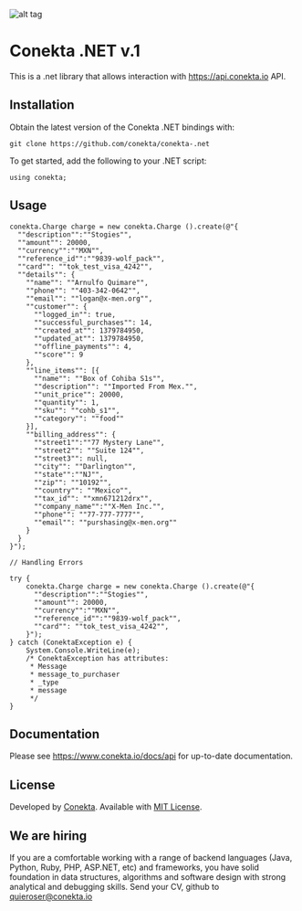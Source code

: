 
![alt tag](https://raw.github.com/conekta/conekta-.net/master/readme_files/cover.png)

# Conekta .NET v.1

This is a .net library that allows interaction with https://api.conekta.io API.

## Installation

Obtain the latest version of the Conekta .NET bindings with:

    git clone https://github.com/conekta/conekta-.net

To get started, add the following to your .NET script:

    using conekta;


## Usage

    conekta.Charge charge = new conekta.Charge ().create(@"{
      ""description"":""Stogies"",
      ""amount"": 20000,
      ""currency"":""MXN"",
      ""reference_id"":""9839-wolf_pack"",
      ""card"": ""tok_test_visa_4242"",
      ""details"": {
        ""name"": ""Arnulfo Quimare"",
        ""phone"": ""403-342-0642"",
        ""email"": ""logan@x-men.org"",
        ""customer"": {
          ""logged_in"": true,
          ""successful_purchases"": 14,
          ""created_at"": 1379784950,
          ""updated_at"": 1379784950,
          ""offline_payments"": 4,
          ""score"": 9
        },
        ""line_items"": [{
          ""name"": ""Box of Cohiba S1s"",
          ""description"": ""Imported From Mex."",
          ""unit_price"": 20000,
          ""quantity"": 1,
          ""sku"": ""cohb_s1"",
          ""category"": ""food""
        }],
        ""billing_address"": {
          ""street1"":""77 Mystery Lane"",
          ""street2"": ""Suite 124"",
          ""street3"": null,
          ""city"": ""Darlington"",
          ""state"":""NJ"",
          ""zip"": ""10192"",
          ""country"": ""Mexico"",
          ""tax_id"": ""xmn671212drx"",
          ""company_name"":""X-Men Inc."",
          ""phone"": ""77-777-7777"",
          ""email"": ""purshasing@x-men.org""
        }
      }
    }");
    
    // Handling Errors
    
    try {
        conekta.Charge charge = new conekta.Charge ().create(@"{
          ""description"":""Stogies"",
          ""amount"": 20000,
          ""currency"":""MXN"",
          ""reference_id"":""9839-wolf_pack"",
          ""card"": ""tok_test_visa_4242"",
        }");
    } catch (ConektaException e) {
        System.Console.WriteLine(e);
        /* ConektaException has attributes:
         * Message
         * message_to_purchaser
         * _type
         * message
         */
    }

## Documentation

Please see https://www.conekta.io/docs/api for up-to-date documentation.


License
-------
Developed by [Conekta](https://www.conekta.io). Available with [MIT License](LICENSE).

We are hiring
-------------

If you are a comfortable working with a range of backend languages (Java, Python, Ruby, PHP, ASP.NET, etc) and frameworks, you have solid foundation in data structures, algorithms and software design with strong analytical and debugging skills. 
Send your CV, github to quieroser@conekta.io
